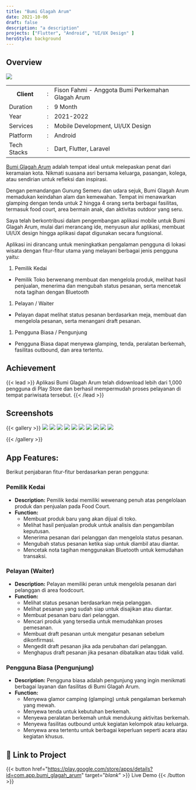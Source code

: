 ```yaml
---
title: "Bumi Glagah Arum"
date: 2021-10-06
draft: false
description: "a description"
projects: ["Flutter", "Android", "UI/UX Design" ]
heroStyle: background
---
```



## Overview

<img src="featured.id.png" />

<table class="table-auto text-left text-base min-w-full">
    <tbody>
      <tr class="border-b py-2">
        <th scope="row" class="font-bold">Client</th>
        <td class="font-bold">:</td>
        <td class="py-2">Fison Fahmi - Anggota Bumi Perkemahan Glagah Arum</td>
      </tr>
      <tr class="border-b py-2">
        <td class="font-bold">Duration</td>
        <td class="font-bold">:</td>
        <td class="py-2">9 Month</td>
      </tr>
      <tr class="border-b py-2">
        <td class="font-bold">Year</td>
        <td class="font-bold">:</td>
        <td class="py-2">2021-2022</td>
      </tr>
      <tr class="border-b py-2">
        <td class="font-bold">Services</td>
        <td class="font-bold">:</td>
        <td class="py-2">
          Mobile Development, UI/UX Design
          </td>
      </tr>
      <tr class="border-b py-2">
        <td class="font-bold">Platform</td>
        <td class="font-bold">:</td>
        <td class="py-2">
          Android
          </td>
      </tr>        
      <tr class="border-b py-2">
        <td class="font-bold">Tech Stacks</td>
        <td class="font-bold">:</td>
        <td class="py-2">
          Dart, Flutter, Laravel
          </td>
      </tr>        
    </tbody>
  </table>
  
[Bumi Glagah Arum](https://bumiglagaharum.com/) adalah tempat ideal untuk melepaskan penat dari keramaian kota. Nikmati suasana asri bersama keluarga, pasangan, kolega, atau sendirian untuk refleksi dan inspirasi.

Dengan pemandangan Gunung Semeru dan udara sejuk, Bumi Glagah Arum memadukan keindahan alam dan kemewahan. Tempat ini menawarkan glamping dengan tenda untuk 2 hingga 4 orang serta berbagai fasilitas, termasuk food court, area bermain anak, dan aktivitas outdoor yang seru.

Saya telah berkontribusi dalam pengembangan aplikasi mobile untuk Bumi Glagah Arum, mulai dari merancang ide, menyusun alur aplikasi, membuat UI/UX design hingga aplikasi dapat digunakan secara fungsional. 

Aplikasi ini dirancang untuk meningkatkan pengalaman pengguna di lokasi wisata dengan fitur-fitur utama yang melayani berbagai jenis pengguna yaitu:
1. Pemilik Kedai
- Pemilik Toko berwenang membuat dan mengelola produk, melihat hasil penjualan, menerima dan mengubah status pesanan, serta mencetak nota tagihan dengan Bluetooth
1. Pelayan / Waiter
- Pelayan dapat melihat status pesanan berdasarkan meja, membuat dan mengelola pesanan, serta menangani draft pesanan. 
1. Pengguna Biasa / Pengunjung
- Pengguna Biasa dapat menyewa glamping, tenda, peralatan berkemah, fasilitas outbound, dan area tertentu.



## Achievement
{{< lead >}}
Aplikasi Bumi Glagah Arum telah didownload lebih dari 1,000 pengguna di Play Store dan berhasil mempermudah proses pelayanan di tempat pariwisata tersebut.
{{< /lead >}}


## Screenshots
{{< gallery >}}
<img src="img/bumiglagaharum-0.id.png" class="grid-w50" />
  <img src="img/bumiglagaharum-1.id.png" class="grid-w50" />
  <img src="img/bumiglagaharum-2.id.png" class="grid-w50" />
  <img src="img/bumiglagaharum-3.id.png" class="grid-w50" />
  <img src="img/bumiglagaharum-4.id.png" class="grid-w50" />
  <img src="img/bumiglagaharum-5.id.png" class="grid-w50" />
  <img src="img/bumiglagaharum-6.id.png" class="grid-w50" />
  <img src="img/bumiglagaharum-7.id.png" class="grid-w50" />
  <img src="img/bumiglagaharum-8.id.png" class="grid-w50" />
  <img src="img/bumiglagaharum-9.id.png" class="grid-w50" />

{{< /gallery >}}

## App Features:
Berikut penjabaran fitur-fitur berdasarkan peran pengguna:
### Pemilik Kedai
- **Description:** Pemilik kedai memiliki wewenang penuh atas pengelolaan produk dan penjualan pada Food Court.
- **Function:**
  - Membuat produk baru yang akan dijual di toko.
  - Melihat hasil penjualan produk untuk analisis dan pengambilan keputusan.
  - Menerima pesanan dari pelanggan dan mengelola status pesanan.
  - Mengubah status pesanan ketika siap untuk diambil atau diantar.
  - Mencetak nota tagihan menggunakan Bluetooth untuk kemudahan transaksi.
### Pelayan (Waiter)
- **Description:** Pelayan memiliki peran untuk mengelola pesanan dari pelanggan di area foodcourt.
- **Function:**
  - Melihat status pesanan berdasarkan meja pelanggan.
  - Melihat pesanan yang sudah siap untuk disajikan atau diantar.
  - Membuat pesanan baru dari pelanggan.
  - Mencari produk yang tersedia untuk memudahkan proses pemesanan.
  - Membuat draft pesanan untuk mengatur pesanan sebelum dikonfirmasi.
  - Mengedit draft pesanan jika ada perubahan dari pelanggan.
  - Menghapus draft pesanan jika pesanan dibatalkan atau tidak valid.
  
### Pengguna Biasa (Pengunjung)
- **Description:** Pengguna biasa adalah pengunjung yang ingin menikmati berbagai layanan dan fasilitas di Bumi Glagah Arum.
- **Function:**
  - Menyewa glamor camping (glamping) untuk pengalaman berkemah yang mewah.
  - Menyewa tenda untuk kebutuhan berkemah.
  - Menyewa peralatan berkemah untuk mendukung aktivitas berkemah.
  - Menyewa fasilitas outbound untuk kegiatan kelompok atau keluarga.
  - Menyewa area tertentu untuk berbagai keperluan seperti acara atau kegiatan khusus.
  

## 🔗 Link to Project
{{< button href="https://play.google.com/store/apps/details?id=com.app.bumi_glagah_arum" target="_blank_" >}}
Live Demo
{{< /button >}}